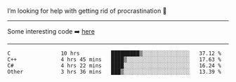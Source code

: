 I’m looking for help with getting rid of procrastination 🤔

-----

Some interesting code :arrow_right: [here](https://github.com/zhen8838/playground)

-----

<!--START_SECTION:waka-->

```text
C                10 hrs          █████████▒░░░░░░░░░░░░░░░   37.12 %
C++              4 hrs 45 mins   ████▒░░░░░░░░░░░░░░░░░░░░   17.63 %
C#               4 hrs 22 mins   ████░░░░░░░░░░░░░░░░░░░░░   16.24 %
Other            3 hrs 36 mins   ███▒░░░░░░░░░░░░░░░░░░░░░   13.39 %
```

<!--END_SECTION:waka-->

<!--
**zhen8838/zhen8838** is a ✨ _special_ ✨ repository because its `README.md` (this file) appears on your GitHub profile.

Here are some ideas to get you started:

- 🔭 I’m currently working on ...
- 🌱 I’m currently learning ...
- 👯 I’m looking to collaborate on ...
 ...
- 💬 Ask me about ...
- 📫 How to reach me: ...
- 😄 Pronouns: ...
- ⚡ Fun fact: ...
-->
